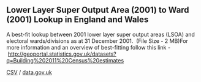 ## Lower Layer Super Output Area (2001) to Ward (2001) Lookup in England and Wales

A best-fit lookup between 2001 lower layer super output areas (LSOA) and electoral wards/divisions as at 31 December 2001.  (File Size - 2 MB)For more information and an overview of best-fitting follow this link - http://geoportal.statistics.gov.uk/datasets?q=Building%202011%20Census%20estimates

[CSV](csv/121.csv) / [data.gov.uk](https://data.gov.uk/dataset/fe6e0ebc-8def-4cc6-a228-1968ccca3dd2/lower-layer-super-output-area-2001-to-ward-2001-lookup-in-england-and-wales)

